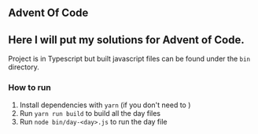 ## Advent Of Code

## Here I will put my solutions for Advent of Code.

Project is in Typescript but built javascript files can be found under the `bin` directory.

### How to run

1. Install dependencies with `yarn` (if you don't need to )
2. Run `yarn run build` to build all the day files
3. Run `node bin/day-<day>.js` to run the day file